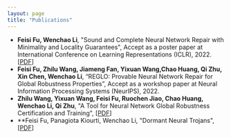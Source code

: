```yaml
---
layout: page
title: "Publications"
---
```


* **Feisi Fu, Wenchao Li**, "Sound and Complete Neural Network Repair with Minimality and Locality Guarantees", Accept as a poster paper at International Conference on Learning Representations (ICLR), 2022. [<a href="https://arxiv.org/abs/2110.07682" target="_blank">PDF</a>]
* **Feisi Fu, Zhilu Wang, Jiameng Fan, Yixuan Wang,Chao Huang, Qi Zhu, Xin Chen, Wenchao Li**, “REGLO: Provable Neural Network Repair for Global Robustness Properties”, Accept as a workshop paper at Neural Information Processing Systems (NeurIPS), 2022.
* **Zhilu Wang, Yixuan Wang, Feisi Fu, Ruochen Jiao, Chao Huang, Wenchao Li, Qi Zhu**, "A Tool for Neural Network Global Robustness Certification and Training", [<a href="https://arxiv.org/abs/2208.07289" target="_blank">PDF</a>]
* **Feisi Fu, Panagiota Kiourti, Wenchao Li, "Dormant Neural Trojans", [<a href="https://arxiv.org/abs/2211.01808" target="_blank">PDF</a>]


